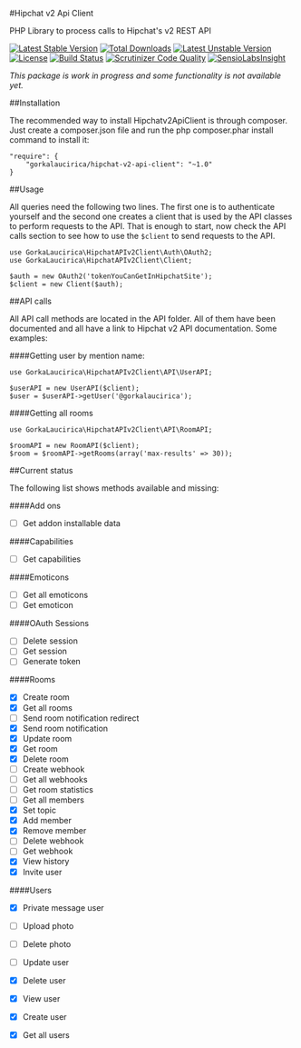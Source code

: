 #Hipchat v2 Api Client

PHP Library to process calls to Hipchat's v2 REST API

[![Latest Stable Version](https://poser.pugx.org/gorkalaucirica/hipchat-v2-api-client/v/stable.svg)](https://packagist.org/packages/gorkalaucirica/hipchat-v2-api-client)
[![Total Downloads](https://poser.pugx.org/gorkalaucirica/hipchat-v2-api-client/downloads.svg)](https://packagist.org/packages/gorkalaucirica/hipchat-v2-api-client)
[![Latest Unstable Version](https://poser.pugx.org/gorkalaucirica/hipchat-v2-api-client/v/unstable.svg)](https://packagist.org/packages/gorkalaucirica/hipchat-v2-api-client)
[![License](https://poser.pugx.org/gorkalaucirica/hipchat-v2-api-client/license.svg)](https://packagist.org/packages/gorkalaucirica/hipchat-v2-api-client)
[![Build Status](https://travis-ci.org/gorkalaucirica/HipchatAPIv2Client.svg?branch=master)](https://travis-ci.org/gorkalaucirica/HipchatAPIv2Client)
[![Scrutinizer Code Quality](https://scrutinizer-ci.com/g/gorkalaucirica/HipchatAPIv2Client/badges/quality-score.png?b=master)](https://scrutinizer-ci.com/g/gorkalaucirica/HipchatAPIv2Client/?branch=master)
[![SensioLabsInsight](https://insight.sensiolabs.com/projects/6c8dd8cc-f8d8-4d1c-b089-d52dd29a1ef7/mini.png)](https://insight.sensiolabs.com/projects/6c8dd8cc-f8d8-4d1c-b089-d52dd29a1ef7)

*This package is work in progress and some functionality is not available yet.*

##Installation

The recommended way to install Hipchatv2ApiClient is through composer. Just create a composer.json file and run the php
composer.phar install command to install it:

    "require": {
        "gorkalaucirica/hipchat-v2-api-client": "~1.0"
    }

##Usage

All queries need the following two lines. The first one is to authenticate yourself and the second one creates a
client that is used by the API classes to perform requests to the API. That is enough to start, now check the API calls
section to see how to use the `$client` to send requests to the API.

    use GorkaLaucirica\HipchatAPIv2Client\Auth\OAuth2;
    use GorkaLaucirica\HipchatAPIv2Client\Client;

    $auth = new OAuth2('tokenYouCanGetInHipchatSite');
    $client = new Client($auth);

##API calls

All API call methods are located in the API folder. All of them have been documented and all have a link to Hipchat v2
API documentation. Some examples:

####Getting user by mention name:

    use GorkaLaucirica\HipchatAPIv2Client\API\UserAPI;

    $userAPI = new UserAPI($client);
    $user = $userAPI->getUser('@gorkalaucirica');

####Getting all rooms
    
    use GorkaLaucirica\HipchatAPIv2Client\API\RoomAPI;

    $roomAPI = new RoomAPI($client);
    $room = $roomAPI->getRooms(array('max-results' => 30));

##Current status

The following list shows methods available and missing:

####Add ons
- [ ] Get addon installable data

####Capabilities
- [ ] Get capabilities

####Emoticons
- [ ] Get all emoticons
- [ ] Get emoticon

####OAuth Sessions
- [ ] Delete session
- [ ] Get session
- [ ] Generate token

####Rooms
- [x] Create room
- [x] Get all rooms
- [ ] Send room notification redirect
- [x] Send room notification
- [x] Update room
- [x] Get room
- [x] Delete room
- [ ] Create webhook
- [ ] Get all webhooks
- [ ] Get room statistics
- [ ] Get all members
- [x] Set topic
- [x] Add member
- [x] Remove member
- [ ] Delete webhook
- [ ] Get webhook
- [x] View history
- [x] Invite user

####Users
- [x] Private message user
- [ ] Upload photo
- [ ] Delete photo
- [ ] Update user
- [x] Delete user
- [x] View user
- [x] Create user
- [x] Get all users

